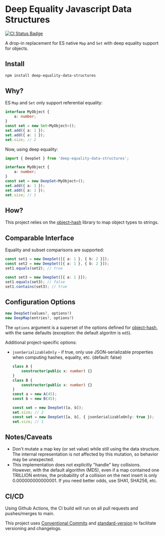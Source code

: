 # Deep Equality Javascript Data Structures

[![CI Status Badge](https://github.com/adamhamlin/deep-equality-data-structures/actions/workflows/ci.yaml/badge.svg)](https://github.com/adamhamlin/deep-equality-data-structures/actions/workflows/ci.yaml)

A drop-in replacement for ES native `Map` and `Set` with deep equality support for objects.

## Install

```bash
npm install deep-equality-data-structures
```

## Why?

ES `Map` and `Set` only support referential equality:

```typescript
interface MyObject {
    a: number;
}
const set = new Set<MyObject>();
set.add({ a: 1 });
set.add({ a: 1 });
set.size; // 2
```

Now, using deep equality:

```typescript
import { DeepSet } from 'deep-equality-data-structures';

interface MyObject {
    a: number;
}
const set = new DeepSet<MyObject>();
set.add({ a: 1 });
set.add({ a: 1 });
set.size; // 1
```

## How?

This project relies on the [object-hash](https://github.com/puleos/object-hash) library to map object types to strings.

## Comparable Interface

Equality and subset comparisons are supported:

```typescript
const set1 = new DeepSet([{ a: 1 }, { b: 2 }]);
const set2 = new DeepSet([{ a: 1 }, { b: 2 }]);
set1.equals(set2); // true

const set3 = new DeepSet([{ a: 1 }]);
set1.equals(set3); // false
set1.contains(set3); // true
```

## Configuration Options

```typescript
new DeepSet(values?, options?)
new DeepMap(entries?, options?)
```

The `options` argument is a superset of the options defined for [object-hash](https://github.com/puleos/object-hash#hashvalue-options), with the same defaults (exception: the default algoritm is `md5`).

Additional project-specific options:

-   `jsonSerializableOnly` - if true, only use JSON-serializable properties when computing hashes, equality, etc. (default: false)

    ```typescript
    class A {
        constructor(public x: number) {}
    }
    class B {
        constructor(public x: number) {}
    }
    const a = new A(45);
    const b = new B(45);

    const set = new DeepSet([a, b]);
    set.size; // 2
    const set = new DeepSet([a, b], { jsonSerializableOnly: true });
    set.size; // 1
    ```

## Notes/Caveats

-   Don't mutate a map key (or set value) while still using the data structure. The internal representation is not affected by this mutation, so behavior may be unexpected.
-   This implementation does not explicitly "handle" key collisions. However, with the default algorithm (MD5), even if a map contained one TRILLION entries, the probability of a collision on the next insert is only 0.000000000000001. If you need better odds, use SHA1, SHA256, etc.

## CI/CD

Using Github Actions, the CI build will run on all pull requests and pushes/merges to main.

This project uses [Conventional Commits](https://www.conventionalcommits.org/) and [standard-version](https://github.com/conventional-changelog/standard-version) to facilitate versioning and changelogs.
